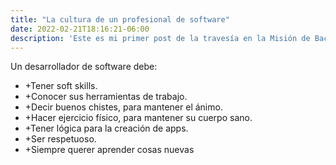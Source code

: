 ```yaml
---
title: "La cultura de un profesional de software"
date: 2022-02-21T18:16:21-06:00
description: 'Este es mi primer post de la travesía en la Misión de Backend con Node JS de Launch X.'
---
```


Un desarrollador de software debe: 
- +Tener soft skills.
- +Conocer sus herramientas de trabajo.
- +Decir buenos chistes, para mantener el ánimo.
- +Hacer ejercicio físico, para mantener su cuerpo sano.
- +Tener lógica para la creación de apps. 
- +Ser respetuoso.
- +Siempre querer aprender cosas nuevas


